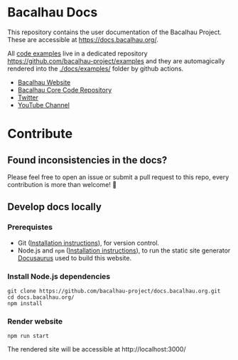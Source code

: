 # Bacalhau Docs

This repository contains the user documentation of the Bacalhau Project.
These are accessible at https://docs.bacalhau.org/.

All [code examples](https://docs.bacalhau.org/examples/) live in a dedicated repository https://github.com/bacalhau-project/examples and they are automagically rendered into the [./docs/examples/](https://github.com/bacalhau-project/docs.bacalhau.org/tree/main/docs/examples) folder by github actions.

* [Bacalhau Website](https://www.bacalhau.org/)
* [Bacalhau Core Code Repository](https://github.com/filecoin-project/bacalhau)
* [Twitter](https://twitter.com/BacalhauProject)
* [YouTube Channel](https://www.youtube.com/channel/UC45IQagLzNR3wdNCUn4vi0A)

# Contribute

## Found inconsistencies in the docs?

Please feel free to open an issue or submit a pull request to this repo, every contribution is more than welcome! :balloon:

## Develop docs locally

### Prerequistes

* Git ([Installation instructions](https://github.com/git-guides/install-git)), for version control.
* Node.js and `npm` ([Installation instructions](https://treehouse.github.io/installation-guides/mac/node-mac.html)), to run the static site generator [Docusaurus](https://docusaurus.io/docs) used to build this website.

### Install Node.js dependencies

```
git clone https://github.com/bacalhau-project/docs.bacalhau.org.git
cd docs.bacalhau.org/
npm install
```

### Render website

```
npm run start
```

The rendered site will be accessible at http://localhost:3000/
